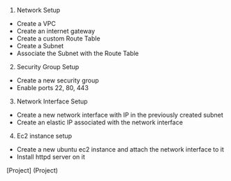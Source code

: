 1. Network Setup
  *  Create a VPC
  *  Create an internet gateway
  *  Create a custom Route Table
  *  Create a Subnet
  *  Associate the Subnet with the Route Table
2. Security Group Setup
  * Create a new security group
  * Enable ports 22, 80, 443
3. Network Interface Setup
  *  Create a new network interface with IP in the previously created subnet
  *  Create an elastic IP associated with the network interface
4. Ec2 instance setup
  *  Create a new ubuntu ec2 instance and attach the network interface to it
  *  Install httpd server on it

[Project] (Project)
